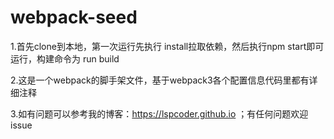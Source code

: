 # webpack-seed
1.首先clone到本地，第一次运行先执行 install拉取依赖，然后执行npm start即可运行，构建命令为 run build

2.这是一个webpack的脚手架文件，基于webpack3各个配置信息代码里都有详细注释

3.如有问题可以参考我的博客：https://lspcoder.github.io ；有任何问题欢迎issue
